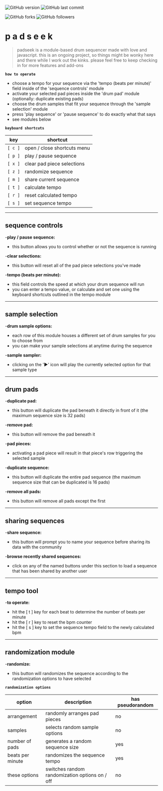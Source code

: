 ![GitHub version](https://img.shields.io/badge/version-alpha-red.svg) ![GitHub last commit](https://img.shields.io/github/last-commit/AaronChapman/padseek.svg)

![GitHub forks](https://img.shields.io/github/forks/AaronChapman/padseek.svg?style=social&label=Fork) ![GitHub followers](https://img.shields.io/github/followers/AaronChapman.svg?style=social&label=Follow)

# p a d s e e k

> padseek is a module-based drum sequencer made with love and javascript. this is an ongoing project, so things might be wonky here and there while I work out the kinks. please feel free to keep checking in for more features and add-ons

**`how to operate`**

- choose a tempo for your sequence via the 'tempo (beats per minute)' field inside of the 'sequence controls' module
- activate your selected pad pieces inside the 'drum pad' module (optionally: duplicate existing pads)
- choose the drum samples that fit your sequence through the 'sample selection' module
- press 'play sequence' or 'pause sequence' to do exactly what that says
- see modules below

**`keyboard shortcuts`**

key | shortcut
--- | ---
`[ c ]` | open / close shortcuts menu
`[ p ]` | play / pause sequence
`[ x ]` | clear pad piece selections
`[ z ]` | randomize sequence
`[ m ]` | share current sequence
`[ t ]` | calculate tempo
`[ r ]` | reset calculated tempo
`[ s ]` | set sequence tempo

---
## sequence controls


-**play / pause sequence:**
- this button allows you to control whether or not the sequence is running

-**clear selections:**
- this button will reset all of the pad piece selections you've made

-**tempo (beats per minute):**
- this field controls the speed at which your drum sequence will run
- you can enter a tempo value, or calculate and set one using the keyboard shortcuts outlined in the tempo module


---
## sample selection


-**drum sample options:**
- each row of this module houses a different set of drum samples for you to choose from
- you can make your sample selections at anytime during the sequence

-**sample sampler:**
- clicking on the '▶' icon will play the currently selected option for that sample type


---
## drum pads


-**duplicate pad:**
- this button will duplicate the pad beneath it directly in front of it (the maximum sequence size is 32 pads)

-**remove pad:**
- this button will remove the pad beneath it

-**pad pieces:**
- activating a pad piece will result in that piece's row triggering the selected sample

-**duplicate sequence:**
- this button will duplicate the entire pad sequence (the maximum sequence size that can be duplicated is 16 pads)

-**remove all pads:**
- this button will remove all pads except the first


---
## sharing sequences


-**share sequence:**
- this button will prompt you to name your sequence before sharing its data with the community

-**browse recently shared sequences:**
- click on any of the named buttons under this section to load a sequence that has been shared by another user


---
## tempo tool


-**to operate:**
- hit the [ t ] key for each beat to determine the number of beats per minute
- hit the [ r ] key to reset the bpm counter
- hit the [ s ] key to set the sequence tempo field to the newly calculated bpm


---
## randomization module


-**randomize:**
- this button will randomizes the sequence according to the randomization options to have selected

**`randomization options`**

option | description | has pseudorandom
--- | --- | ---
arrangement | randomly arranges pad pieces | no
samples | selects random sample options | no
number of pads | generates a random sequence size | yes
beats per minute | randomizes the sequence tempo | yes
these options | switches random randomization options on / off | no